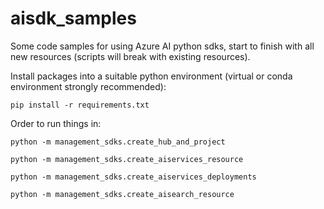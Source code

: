 # aisdk_samples
Some code samples for using Azure AI python sdks, start to finish with all new resources (scripts will break with existing resources).

Install packages into a suitable python environment (virtual or conda environment strongly recommended):
```
pip install -r requirements.txt
```

Order to run things in:
```
python -m management_sdks.create_hub_and_project
```

```
python -m management_sdks.create_aiservices_resource
```

```
python -m management_sdks.create_aiservices_deployments
```

```
python -m management_sdks.create_aisearch_resource
```

